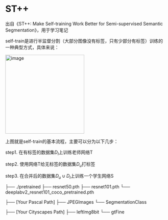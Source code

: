 # ST++
出自《ST++: Make Self-training Work Better for Semi-supervised Semantic Segmentation》，用于学习笔记

self-train是进行半监督分割（大部分图像没有标签，只有少部分有标签）训练的一种典型方式，具体来说：

<img width="247" alt="image" src="https://github.com/wangchuan199803/ST-plus-for-segment/assets/39644177/ef7d925c-2ffe-40ee-bb84-42062435c6fc">

上图就是self-train的基本流程，主要可以分为以下几步：

step1. 在有标签的数据集$D_l$上训练老师网络T

step2. 使用网络T给无标签的数据集$D_u$打标签

step3. 在合并后的数据集$D_u\cup D_l$上训练一个学生网络S

├── ./pretrained
    ├── resnet50.pth
    ├── resnet101.pth
    └── deeplabv2_resnet101_coco_pretrained.pth
    
├── [Your Pascal Path]
    ├── JPEGImages
    └── SegmentationClass
    
├── [Your Cityscapes Path]
    ├── leftImg8bit
    └── gtFine
